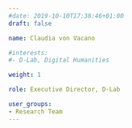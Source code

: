 ```yaml
---
#date: 2019-10-10T17:38:46+01:00
draft: false

name: Claudia von Vacano

#interests: 
#- D-Lab, Digital Humanities

weight: 1

role: Executive Director, D-Lab

user_groups:
- Research Team
---
```


